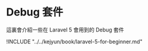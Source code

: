# Debug 套件

這裏會介紹一些在 Laravel 5 會用到的 Debug 套件


!INCLUDE "../../kejyun/book/laravel-5-for-beginner.md"
